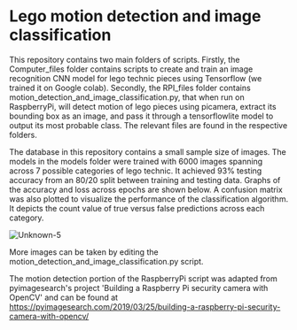 # Lego motion detection and image classification

This repository contains two main folders of scripts. Firstly, the Computer_files folder contains scripts to create and train an image recognition CNN model for lego technic pieces using Tensorflow (we trained it on Google colab). Secondly, the RPI_files folder contains motion_detection_and_image_classification.py, that when run on RaspberryPi, will detect motion of lego pieces using picamera, extract its bounding box as an image, and pass it through a tensorflowlite model to output its most probable class. The relevant files are found in the respective folders.

The database in this repository contains a small sample size of images. The models in the models folder were trained with 6000 images spanning across 7 possible categories of lego technic. It achieved 93% testing accuracy from an 80/20 split between training and testing data. Graphs of the accuracy and loss across epochs are shown below. A confusion matrix was also plotted to visualize the performance of the classification algorithm. It depicts the count value of true versus false predictions across each category.

![Unknown-5](https://user-images.githubusercontent.com/91732309/190358182-58fa5671-263d-490b-8f54-616cb2daf764.png)

More images can be taken by editing the motion_detection_and_image_classification.py script.

The motion detection portion of the RaspberryPi script was adapted from pyimagesearch's project 'Building a Raspberry Pi security camera with OpenCV' and can be found at
https://pyimagesearch.com/2019/03/25/building-a-raspberry-pi-security-camera-with-opencv/


